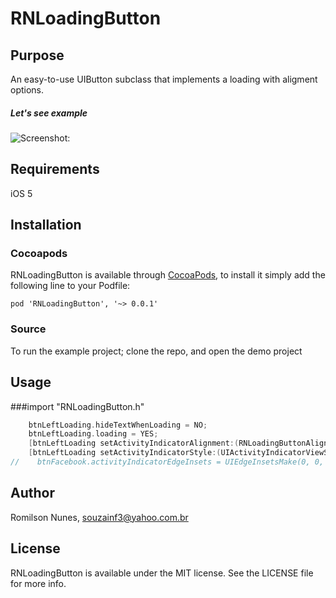 # RNLoadingButton


## Purpose

An easy-to-use UIButton subclass that implements a loading with aligment options.

##### Let's see example

![Screenshot:](Assets/example1.gif)

## Requirements
iOS 5

## Installation

### Cocoapods
RNLoadingButton is available through [CocoaPods](http://cocoapods.org), to install
it simply add the following line to your Podfile:

    pod 'RNLoadingButton', '~> 0.0.1'

### Source
To run the example project; clone the repo, and open the demo project


## Usage

###import "RNLoadingButton.h"

```objective-c
    btnLeftLoading.hideTextWhenLoading = NO;
    btnLeftLoading.loading = YES;
    [btnLeftLoading setActivityIndicatorAlignment:(RNLoadingButtonAlignmentLeft)];
    [btnLeftLoading setActivityIndicatorStyle:(UIActivityIndicatorViewStyleGray) forState:(UIControlStateDisabled)];
//    btnFacebook.activityIndicatorEdgeInsets = UIEdgeInsetsMake(0, 0, 0, 10);
```


## Author

Romilson Nunes, souzainf3@yahoo.com.br

## License

RNLoadingButton is available under the MIT license. See the LICENSE file for more info.

